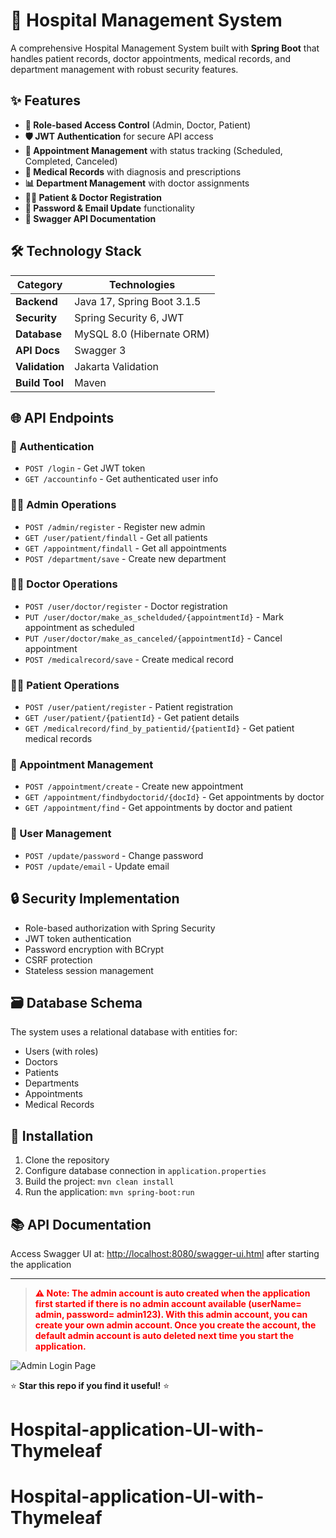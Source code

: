 # 🏥 Hospital Management System

A comprehensive Hospital Management System built with **Spring Boot** that handles patient records, doctor appointments, medical records, and department management with robust security features.

## ✨ Features

- **🔐 Role-based Access Control** (Admin, Doctor, Patient)
- **🛡️ JWT Authentication** for secure API access
- **📅 Appointment Management** with status tracking (Scheduled, Completed, Canceled)
- **🏥 Medical Records** with diagnosis and prescriptions
- **📊 Department Management** with doctor assignments
- **👨‍⚕️ Patient & Doctor Registration**
- **🔑 Password & Email Update** functionality
- **📖 Swagger API Documentation**

## 🛠️ Technology Stack

| Category          | Technologies                          |
|-------------------|---------------------------------------|
| **Backend**       | Java 17, Spring Boot 3.1.5            |
| **Security**      | Spring Security 6, JWT                |
| **Database**      | MySQL 8.0 (Hibernate ORM)             |
| **API Docs**      | Swagger 3                             |
| **Validation**    | Jakarta Validation                    |
| **Build Tool**    | Maven                                 |

## 🌐 API Endpoints

### 🔑 Authentication
- `POST /login` - Get JWT token
- `GET /accountinfo` - Get authenticated user info

### 👨‍💼 Admin Operations
- `POST /admin/register` - Register new admin
- `GET /user/patient/findall` - Get all patients
- `GET /appointment/findall` - Get all appointments
- `POST /department/save` - Create new department

### 👨‍⚕️ Doctor Operations
- `POST /user/doctor/register` - Doctor registration
- `PUT /user/doctor/make_as_schelduded/{appointmentId}` - Mark appointment as scheduled
- `PUT /user/doctor/make_as_canceled/{appointmentId}` - Cancel appointment
- `POST /medicalrecord/save` - Create medical record

### 👨‍⚕️ Patient Operations
- `POST /user/patient/register` - Patient registration
- `GET /user/patient/{patientId}` - Get patient details
- `GET /medicalrecord/find_by_patientid/{patientId}` - Get patient medical records

### 📅 Appointment Management
- `POST /appointment/create` - Create new appointment
- `GET /appointment/findbydoctorid/{docId}` - Get appointments by doctor
- `GET /appointment/find` - Get appointments by doctor and patient

### 👤 User Management
- `POST /update/password` - Change password
- `POST /update/email` - Update email

## 🔒 Security Implementation
- Role-based authorization with Spring Security
- JWT token authentication
- Password encryption with BCrypt
- CSRF protection
- Stateless session management

## 🗃️ Database Schema
The system uses a relational database with entities for:
- Users (with roles)
- Doctors
- Patients
- Departments
- Appointments
- Medical Records

## 🚀 Installation
1. Clone the repository
2. Configure database connection in `application.properties`
3. Build the project: `mvn clean install`
4. Run the application: `mvn spring-boot:run`

## 📚 API Documentation
Access Swagger UI at: [http://localhost:8080/swagger-ui.html](http://localhost:8080/swagger-ui.html) after starting the application

---
> <span style="color:red; font-weight:bold">
> ⚠️ Note: The admin account is auto created when the application first started if there is no admin account available (userName= admin, password= admin123). With this admin account, you can create your own admin account.  
> Once you create the account, the default admin account is auto deleted next time you start the application.
</span>


![Admin Login Page](docs.jpg)

⭐ **Star this repo if you find it useful!** ⭐   
# Hospital-application-UI-with-Thymeleaf
# Hospital-application-UI-with-Thymeleaf
